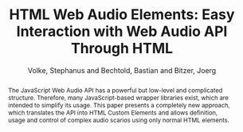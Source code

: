 --- 
title: "HTML Web Audio Elements: Easy Interaction with Web Audio API Through HTML" 
abstract: "The JavaScript Web Audio API has a powerful but low-level and complicated structure. Therefore, many JavaScript-based wrapper libraries exist, which are intended to simplify its usage. This paper presents a completely new approach, which translates the API into HTML Custom Elements and allows definition, usage and control of complex audio scarios using only normal HTML elements." 
address: "London" 
author: "Volke, Stephanus and Bechtold, Bastian and Bitzer, Joerg"
webAuthor: "Stephanus Volke, Bastian Bechtold, Joerg Bitzer" 
booktitle: "Proceedings of the International Web Audio Conference" 
editor: "Thalmann, Florian and Ewert, Sebastian" 
month: "Proceedings of the International Web Audio Conference"
pages: "" 
publisher: "Queen Mary University of London" 
series: "WAC '17"
type: "Demo"  
year: "2017" 
id: "2017_EA_44" 
tags: year2017
media: none 
pdflink: /_data/papers/pdf/2017/2017_44.pdf
ISSN: 2663-5844
---